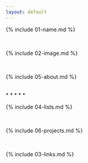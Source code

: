 ```yaml
---
layout: default
---
```


{% include 01-name.md %}

<br>

{% include 02-image.md %}

<br>

{% include 05-about.md %}

<br>
* * * * *

{% include 04-lists.md %}

<br>

{% include 06-projects.md %}

<br>

{% include 03-links.md %}

<br>


